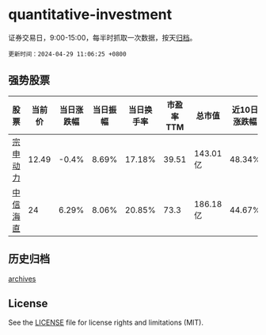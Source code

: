 # quantitative-investment

证券交易日，9:00-15:00，每半时抓取一次数据，按天[归档](archives)。

`更新时间：2024-04-29 11:06:25 +0800`

## 强势股票

|股票|当前价|当日涨跌幅|当日振幅|当日换手率|市盈率TTM|总市值|近10日涨跌幅|
|----|----|----|----|----|----|----|----|
|[宗申动力](https://xueqiu.com/S/SZ001696)|12.49|-0.4%|8.69%|17.18%|39.51|143.01亿|48.34%|
|[中信海直](https://xueqiu.com/S/SZ000099)|24|6.29%|8.06%|20.85%|73.3|186.18亿|44.67%|

## 历史归档

[archives](archives)

## License

See the [LICENSE](LICENSE) file for license rights and limitations (MIT).